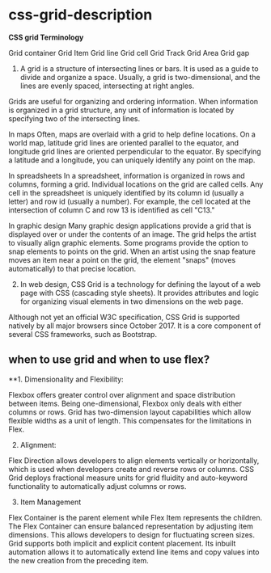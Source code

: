 # css-grid-description
**CSS grid Terminology**

Grid container
Grid Item
Grid line
Grid cell
Grid Track
Grid Area
Grid gap
1. A grid is a structure of intersecting lines or bars. It is used as a guide to divide and organize a space. Usually, a grid is two-dimensional, and the lines are evenly spaced, intersecting at right angles.

Grids are useful for organizing and ordering information. When information is organized in a grid structure, any unit of information is located by specifying two of the intersecting lines.

In maps
Often, maps are overlaid with a grid to help define locations. On a world map, latitude grid lines are oriented parallel to the equator, and longitude grid lines are oriented perpendicular to the equator. By specifying a latitude and a longitude, you can uniquely identify any point on the map.

In spreadsheets
In a spreadsheet, information is organized in rows and columns, forming a grid. Individual locations on the grid are called cells. Any cell in the spreadsheet is uniquely identified by its column id (usually a letter) and row id (usually a number). For example, the cell located at the intersection of column C and row 13 is identified as cell "C13."

In graphic design
Many graphic design applications provide a grid that is displayed over or under the contents of an image. The grid helps the artist to visually align graphic elements. Some programs provide the option to snap elements to points on the grid. When an artist using the snap feature moves an item near a point on the grid, the element "snaps" (moves automatically) to that precise location.

2. In web design, CSS Grid is a technology for defining the layout of a web page with CSS (cascading style sheets). It provides attributes and logic for organizing visual elements in two dimensions on the web page.

Although not yet an official W3C specification, CSS Grid is supported natively by all major browsers since October 2017. It is a core component of several CSS frameworks, such as Bootstrap.



## when to use grid and when to use flex?
**1. Dimensionality and Flexibility:

Flexbox offers greater control over alignment and space distribution between items. Being one-dimensional, Flexbox only deals with either columns or rows.
Grid has two-dimension layout capabilities which allow flexible widths as a unit of length. This compensates for the limitations in Flex.

2. Alignment:

Flex Direction allows developers to align elements vertically or horizontally, which is used when developers create and reverse rows or columns.
CSS Grid deploys fractional measure units for grid fluidity and auto-keyword functionality to automatically adjust columns or rows.

3. Item Management

Flex Container is the parent element while Flex Item represents the children. The Flex Container can ensure balanced representation by adjusting item dimensions. This allows developers to design for fluctuating screen sizes.
Grid supports both implicit and explicit content placement. Its inbuilt automation allows it to automatically extend line items and copy values into the new creation from the preceding item.

